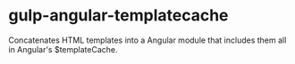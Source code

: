 gulp-angular-templatecache
==========================

Concatenates HTML templates into a Angular module that includes them all in Angular's $templateCache.
